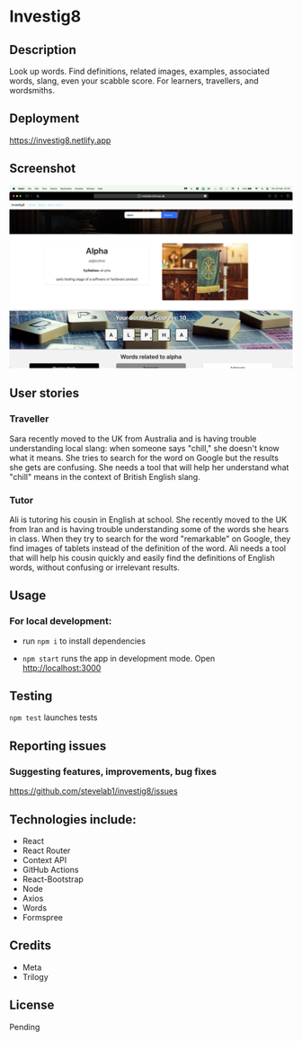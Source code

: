 # Investig8

## Description

Look up words. Find definitions, related images, examples, associated words, slang, even your scabble score. For learners, travellers, and wordsmiths.

## Deployment

https://investig8.netlify.app

## Screenshot

![Screenshot of investig8](src/images/screenshot.png)

## User stories

### Traveller
Sara recently moved to the UK from Australia and is having trouble understanding local slang: when someone says "chill," she doesn't know what it means. She tries to search for the word on Google but the results she gets are confusing. She needs a tool that will help her understand what "chill" means in the context of British English slang.

### Tutor
Ali is tutoring his cousin in English at school. She recently moved to the UK from Iran and is having trouble understanding some of the words she hears in class. When they try to search for the word "remarkable" on Google, they find images of tablets instead of the definition of the word. Ali needs a tool that will help his cousin quickly and easily find the definitions of English words, without confusing or irrelevant results.

## Usage

### For local development:

- run `npm i` to install dependencies

- `npm start` runs the app in development mode.
  Open [http://localhost:3000](http://localhost:3000)

## Testing

`npm test` launches tests

## Reporting issues

### Suggesting features, improvements, bug fixes

https://github.com/stevelab1/investig8/issues

## Technologies include:
- React
- React Router 
- Context API
- GitHub Actions
- React-Bootstrap
- Node
- Axios
- Words
- Formspree

## Credits

- Meta
- Trilogy

## License

Pending

